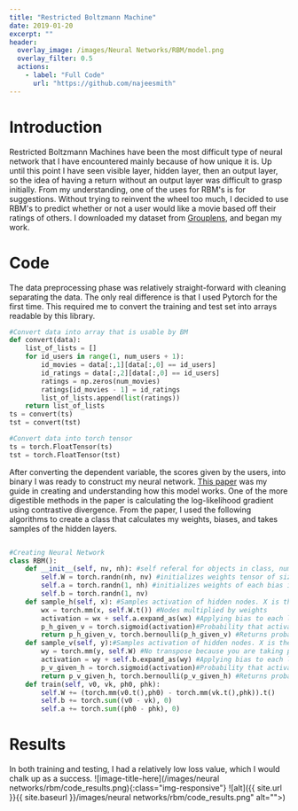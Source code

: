 ```yaml
---
title: "Restricted Boltzmann Machine"
date: 2019-01-20
excerpt: ""
header:
  overlay_image: /images/Neural Networks/RBM/model.png
  overlay_filter: 0.5
  actions:
    - label: "Full Code"
      url: "https://github.com/najeesmith"
---
```


# Introduction

Restricted Boltzmann Machines have been the most difficult type of neural network
that I have encountered mainly because of how unique it is. Up until this point
I have seen visible layer, hidden layer, then an output layer, so the idea
of having a return without an output layer was difficult to grasp initially.
From my understanding, one of the uses for RBM's is for suggestions. Without
trying to reinvent the wheel too much, I decided to use RBM's to predict
whether or not a user would like a movie based off their ratings of others.
I downloaded my dataset from [Grouplens](https://grouplens.org/datasets/movielens/),
and began my work.

# Code

The data preprocessing phase was relatively straight-forward with cleaning
separating the data. The only real difference is that I used Pytorch for the
first time. This required me to convert the training and test set into arrays
readable by this library.

```python
#Convert data into array that is usable by BM
def convert(data):
    list_of_lists = []
    for id_users in range(1, num_users + 1):
        id_movies = data[:,1][data[:,0] == id_users]
        id_ratings = data[:,2][data[:,0] == id_users]
        ratings = np.zeros(num_movies)
        ratings[id_movies - 1] = id_ratings
        list_of_lists.append(list(ratings))
    return list_of_lists
ts = convert(ts)
tst = convert(tst)

#Convert data into torch tensor
ts = torch.FloatTensor(ts)
tst = torch.FloatTensor(tst)
```

After converting the dependent variable, the scores given by the users,
into binary I was ready to construct my neural network. [This paper](https://pdfs.semanticscholar.org/dd13/5a89b5075af5cbef5becaf419457cdd77cc9.pdf) was my guide in creating and understanding
how this model works. One of the more digestible methods in the paper is
calculating the log-likelihood gradient using contrastive divergence. From the paper,
I used the following algorithms to create a class that calculates my weights, biases,
and takes samples of the hidden layers.

<img src="{{ site.url }}{{ site.baseurl }}/images/neural networks//rbm/equations.png" alt="">

```python
#Creating Neural Network
class RBM():
    def __init__(self, nv, nh): #self referal for objects in class, number of hidden and visible nodes. Nv= movies and nh = # of features
        self.W = torch.randn(nh, nv) #initializes weights tensor of size nh and nv
        self.a = torch.randn(1, nh) #initializes weights of each bias in reference to the batch (1) and the hidden node
        self.b = torch.randn(1, nv)
    def sample_h(self, x): #Samples activation of hidden nodes. X is the visible neurons
        wx = torch.mm(x, self.W.t()) #Nodes multiplied by weights
        activation = wx + self.a.expand_as(wx) #Applying bias to each line of minibatch
        p_h_given_v = torch.sigmoid(activation)#Probability that activation function is activated where v is the score and h is the genre
        return p_h_given_v, torch.bernoulli(p_h_given_v) #Returns probabilities and samples of hidden neurons
    def sample_v(self, y):#Samples activation of hidden nodes. X is the visible neurons
        wy = torch.mm(y, self.W) #No transpose because you are taking pv|h
        activation = wy + self.b.expand_as(wy) #Applying bias to each line of minibatch
        p_v_given_h = torch.sigmoid(activation)#Probability that activation function is activated where v is the score and h is the genre
        return p_v_given_h, torch.bernoulli(p_v_given_h) #Returns probabilities and samples of hidden neurons
    def train(self, v0, vk, ph0, phk):
        self.W += (torch.mm(v0.t(),ph0) - torch.mm(vk.t(),phk)).t()
        self.b += torch.sum((v0 - vk), 0)
        self.a += torch.sum((ph0 - phk), 0)
```

# Results

In both training and testing, I had a relatively low loss value, which I would
chalk up as a success.
![image-title-here](/images/neural networks/rbm/code_results.png){:class="img-responsive"}
![alt]({{ site.url }}{{ site.baseurl }}/images/neural networks/rbm/code_results.png" alt="">)
